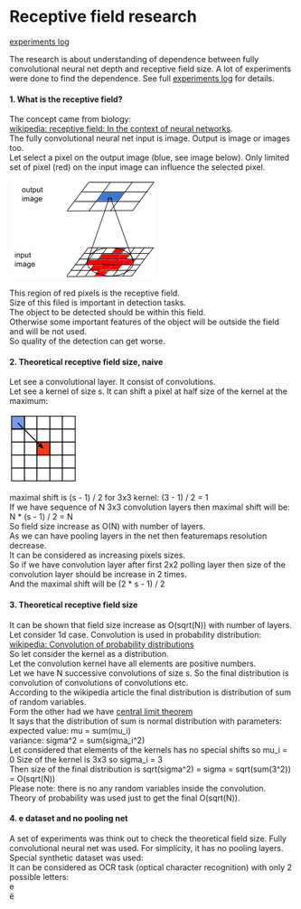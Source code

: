 # Receptive field research

[experiments log](./markdown_site/expereiments_log.md)  
  
The research is about understanding of dependence between fully convolutional neural net depth and receptive field size. A lot of experiments were done to find the dependence. See full [experiments log](markdown_site/expereiments_log.md) for details.  
  
#### 1. What is the receptive field?
The concept came from biology:  
[wikipedia: receptive field: In the context of neural networks](https://en.wikipedia.org/wiki/Receptive_field#In_the_context_of_neural_networks).  
The fully convolutional neural net input is image. Output is image or images too.  
Let select a pixel on the output image (blue, see image below). Only limited set of pixel (red) on the input image can influence the selected pixel.  
  
![filed](./markdown_site/picture_receptive_field_size.png)  
  
This region of red pixels is the receptive field.   
Size of this filed is important in detection tasks.  
The object to be detected should be within this field.  
Otherwise some important features of the object will be outside the field and will be not used.  
So quality of the detection can get worse.  

#### 2. Theoretical receptive field size, naive  
Let see a convolutional layer. It consist of convolutions.  
Let see a kernel of size s. It can shift a pixel at half size of the kernel at the maximum:  
  
![conv shift](./markdown_site/picture_convolution_shift.png)   
  
maximal shift is (s - 1) / 2
for 3x3 kernel: (3 - 1) / 2 = 1   
If we have sequence of N 3x3 convolution layers then maximal shift will be:  
N * (s - 1) / 2 = N  
So field size increase as O(N) with number of layers.  
As we can have pooling layers in the net then featuremaps resolution decrease.  
It can be considered as increasing pixels sizes.  
So if we have convolution layer after first 2x2 polling layer then size of the convolution layer should be increase in 2 times.  
And the maximal shift will be (2 * s - 1) / 2

#### 3. Theoretical receptive field size
It can be shown that field size increase as O(sqrt(N)) with number of layers.  
Let consider 1d case.
Convolution is used in probability distribution:  
[wikipedia: Convolution of probability distributions](https://en.wikipedia.org/wiki/Convolution_of_probability_distributions)    
So let consider the kernel as a distribution.  
Let the convolution kernel have all elements are positive numbers.    
Let we have N successive convolutions of size s.
So the final distribution is convolution of convolutions of convolutions etc.  
According to the wikipedia article the final distribution is distribution of sum of random variables.  
Form the other had we have [central limit theorem](https://en.wikipedia.org/wiki/Central_limit_theorem)  
It says that the distribution of sum is normal distribution with parameters:  
expected value: mu = sum(mu_i)  
variance: sigma^2 = sum(sigma_i^2)  
Let considered that elements of the kernels has no special shifts so mu_i = 0
Size of the kernel is 3x3 so sigma_i = 3  
Then size of the final distribution is sqrt(sigma^2) = sigma = sqrt(sum(3^2)) = O(sqrt(N))  
Please note: there is no any random variables inside the convolution.  
Theory of probability was used just to get the final O(sqrt(N)).  
  
#### 4. e dataset and no pooling net  
A set of experiments was think out to check the theoretical field size.
Fully convolutional neural net was used. For simplicity, it has no pooling layers.  
Special synthetic dataset was used:  
It can be considered as OCR task (optical character recognition) with only 2 possible letters:  
е  
ё  
   
  


     
